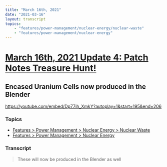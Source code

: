 ```yaml
---
title: "March 16th, 2021"
date: "2021-03-16"
layout: transcript
topics: 
    - "features/power-management/nuclear-energy/nuclear-waste"
    - "features/power-management/nuclear-energy"
---
```

# [March 16th, 2021 Update 4: Patch Notes Treasure Hunt!](../2021-03-16.md)
## Encased Uranium Cells now produced in the Blender
https://youtube.com/embed/Dp77ih_XmkY?autoplay=1&start=195&end=206
### Topics
* [Features > Power Management > Nuclear Energy > Nuclear Waste](../topics/features/power-management/nuclear-energy/nuclear-waste.md)
* [Features > Power Management > Nuclear Energy](../topics/features/power-management/nuclear-energy.md)

### Transcript

> These will now be produced in the Blender as well
